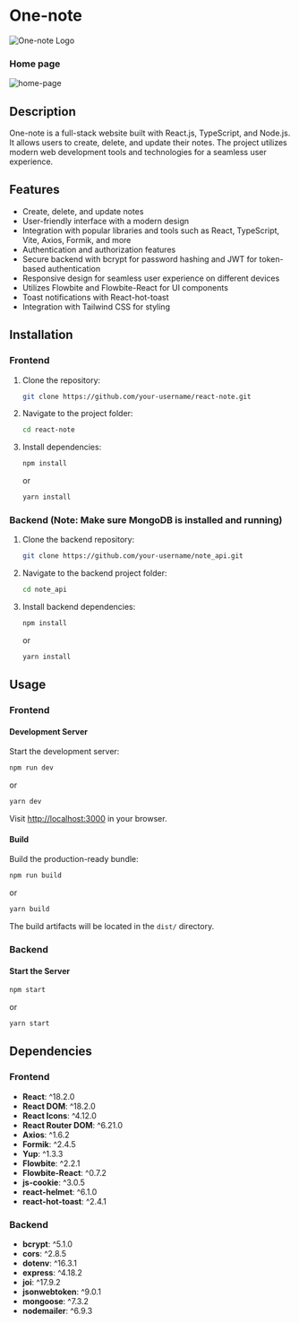 # One-note

![One-note Logo](https://drive.google.com/file/d/1K3HlkgoDbgYfNexz47zUxLEeQFtyA4vq/view?usp=drive_link)
### Home page
<img src="https://drive.google.com/uc?id=1K3HlkgoDbgYfNexz47zUxLEeQFtyA4vq" alt="home-page">

## Description

One-note is a full-stack website built with React.js, TypeScript, and Node.js. It allows users to create, delete, and update their notes. The project utilizes modern web development tools and technologies for a seamless user experience.

## Features

- Create, delete, and update notes
- User-friendly interface with a modern design
- Integration with popular libraries and tools such as React, TypeScript, Vite, Axios, Formik, and more
- Authentication and authorization features
- Secure backend with bcrypt for password hashing and JWT for token-based authentication
- Responsive design for seamless user experience on different devices
- Utilizes Flowbite and Flowbite-React for UI components
- Toast notifications with React-hot-toast
- Integration with Tailwind CSS for styling

## Installation

### Frontend

1. Clone the repository:

   ```bash
   git clone https://github.com/your-username/react-note.git
   ```

2. Navigate to the project folder:

   ```bash
   cd react-note
   ```

3. Install dependencies:

   ```bash
   npm install
   ```

   or

   ```bash
   yarn install
   ```

### Backend (Note: Make sure MongoDB is installed and running)

1. Clone the backend repository:

   ```bash
   git clone https://github.com/your-username/note_api.git
   ```

2. Navigate to the backend project folder:

   ```bash
   cd note_api
   ```

3. Install backend dependencies:

   ```bash
   npm install
   ```

   or

   ```bash
   yarn install
   ```

## Usage

### Frontend

#### Development Server

Start the development server:

```bash
npm run dev
```

or

```bash
yarn dev
```

Visit [http://localhost:3000](http://localhost:3000) in your browser.

#### Build

Build the production-ready bundle:

```bash
npm run build
```

or

```bash
yarn build
```

The build artifacts will be located in the `dist/` directory.

### Backend

#### Start the Server

```bash
npm start
```

or

```bash
yarn start
```

## Dependencies

### Frontend

- **React**: ^18.2.0
- **React DOM**: ^18.2.0
- **React Icons**: ^4.12.0
- **React Router DOM**: ^6.21.0
- **Axios**: ^1.6.2
- **Formik**: ^2.4.5
- **Yup**: ^1.3.3
- **Flowbite**: ^2.2.1
- **Flowbite-React**: ^0.7.2
- **js-cookie**: ^3.0.5
- **react-helmet**: ^6.1.0
- **react-hot-toast**: ^2.4.1

### Backend

- **bcrypt**: ^5.1.0
- **cors**: ^2.8.5
- **dotenv**: ^16.3.1
- **express**: ^4.18.2
- **joi**: ^17.9.2
- **jsonwebtoken**: ^9.0.1
- **mongoose**: ^7.3.2
- **nodemailer**: ^6.9.3
